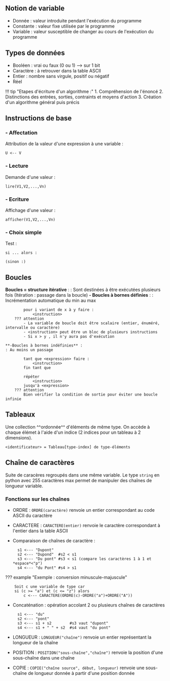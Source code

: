## Notion de variable
- Donnée : valeur introduite pendant l'exécution du programme
- Constante : valeur fixe utilisée par le programme
- Variable : valeur susceptible de changer au cours de l'exécution du programme

## Types de données
- Booléen : vrai ou faux (0 ou 1) --> sur 1 bit
- Caractère : à retrouver dans la table ASCII
- Entier : nombre sans virgule, positif ou négatif
- Réel

!!! tip "Etapes d'écriture d'un algorithme :"
    1. Compréhension de l'énoncé
    2. Distinctions des entrées, sorties, contraints et moyens d'action
    3. Création d'un algorithme général puis précis

## Instructions de base
### - Affectation
Attribution de la valeur d'une expression à une variable : 
    
    U <-- V
### - Lecture
Demande d'une valeur :
    
    lire(V1,V2,...,Vn)
### - Ecriture
Affichage d'une valeur :

    afficher(V1,V2,...,Vn)
### - Choix simple
Test : 

    si ... alors : 
    
    (sinon :)

## Boucles
**Boucles = structure itérative** :
: Sont destinées à être exécutées plusieurs fois (Itération : passage dans la boucle)
    **- Boucles à bornes définies** :
    : Incrémentation automatique du min au max

            pour i variant de x à y faire :
                <instruction>
        ??? attention
            - La variable de boucle doit être scalaire (entier, énuméré, intervalle ou caractère)
            - <instruction> peut être un bloc de plusieurs instructions
            - Si x > y , il n'y aura pas d'exécution

    **-Boucles à bornes indéfinies** :
    : Au moins un passage

            tant que <expression> faire :
                <instruction>
            fin tant que

            répéter
                <instruction>
            jusqu'à <expression>
        ??? attention
            Bien vérifier la condition de sortie pour éviter une boucle infinie
            
## Tableaux
Une collection ^^ordonnée^^ d'éléments de même type. On accède à chaque élémet à l'aide d'un indice (2 indices pour un tableau à 2 dimensions).

    <identificateur> = Tableau[type-index] de type-éléments

## Chaîne de caractères
Suite de caracères regroupés dans une même variable. Le type `string` en python avec 255 caractères max permet de manipuler des chaînes de longueur variable.

### Fonctions sur les chaînes

- ORDRE : `ORDRE(caractère)` renvoie un entier correspondant au code ASCII du caractère
- CARACTERE : `CARACTERE(entier)` renvoie le caractère correspondant à l'entier dans la table ASCII
- Comparaison de chaînes de caractère :

        s1 <--- "Dupont"
        s2 <--- "Dupond"  #s2 < s1
        s3 <--- "Du pont" #s3 < s1 (compare les caractères 1 à 1 et *espace*<"p")
        s4 <--- "du Pont" #s4 > s1

??? example "Exemple : conversion minuscule-majuscule"
    
        Soit c une variable de type car
        si (c >= "a") et (c <= "z") alors
            c <--- CARACTERE(ORDRE(c)-ORDRE("a")+ORDRE("A"))
- Concaténation : opération accolant 2 ou plusieurs chaînes de caractères

        s1 <--- "du"
        s2 <--- "pont"
        s3 <--- s1 + s2        #s3 vaut "dupont"
        s4 <--- s1 + " " + s2  #s4 vaut "du pont"

- LONGUEUR : `LONGUEUR("chaîne")` renvoie un entier représentant la longueur de la chaîne
- POSITION : `POSITION("sous-chaîne","chaîne")` renvoie la position d'une sous-chaîne dans une chaîne
- COPIE : `COPIE("chaîne source", début, longueur)` renvoie une sous-chaîne de longueur donnée à partir d'une position donnée

    

